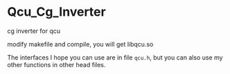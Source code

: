 # Qcu_Cg_Inverter
cg inverter for qcu

modify makefile and compile, you will get libqcu.so

The interfaces I hope you can use are in file `qcu.h`, but you can also use my other functions in other head files.